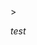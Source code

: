 <?xml version="1.0" ?>
<!DOCTYPE concept
  PUBLIC '-//OASIS//DTD DITA Concept//EN'
  'concept.dtd'>
<concept xml:lang="en-us" id="topic_kb6kq7e8">
	<title>Source4</title>
	<conbody>
&gt;
		<section>
			<title>heading</title>
			<p>
				<i>test</i>
			</p>
		</section>
	</conbody>
</concept>